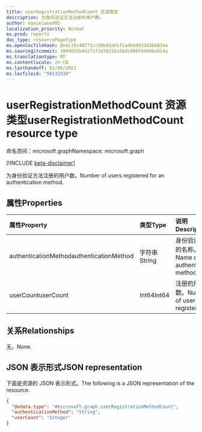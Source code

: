 ```yaml
---
title: userRegistrationMethodCount 资源类型
description: 为身份验证方法注册的用户数。
author: danielwood95
localization_priority: Normal
ms.prod: reports
doc_type: resourcePageType
ms.openlocfilehash: 8e4c19c48771ccd0bd1dd1f1a4b049334266834a
ms.sourcegitcommit: 1004835b44271f2e50332a1bdc9097d4b06a914a
ms.translationtype: MT
ms.contentlocale: zh-CN
ms.lasthandoff: 02/06/2021
ms.locfileid: "50132930"
---
```

# <a name="userregistrationmethodcount-resource-type"></a><span data-ttu-id="7073f-103">userRegistrationMethodCount 资源类型</span><span class="sxs-lookup"><span data-stu-id="7073f-103">userRegistrationMethodCount resource type</span></span>

<span data-ttu-id="7073f-104">命名空间：microsoft.graph</span><span class="sxs-lookup"><span data-stu-id="7073f-104">Namespace: microsoft.graph</span></span>

[!INCLUDE [beta-disclaimer](../../includes/beta-disclaimer.md)]

<span data-ttu-id="7073f-105">为身份验证方法注册的用户数。</span><span class="sxs-lookup"><span data-stu-id="7073f-105">Number of users registered for an authentication method.</span></span>

## <a name="properties"></a><span data-ttu-id="7073f-106">属性</span><span class="sxs-lookup"><span data-stu-id="7073f-106">Properties</span></span>
|<span data-ttu-id="7073f-107">属性</span><span class="sxs-lookup"><span data-stu-id="7073f-107">Property</span></span>|<span data-ttu-id="7073f-108">类型</span><span class="sxs-lookup"><span data-stu-id="7073f-108">Type</span></span>|<span data-ttu-id="7073f-109">说明</span><span class="sxs-lookup"><span data-stu-id="7073f-109">Description</span></span>|
|:---|:---|:---|
|<span data-ttu-id="7073f-110">authenticationMethod</span><span class="sxs-lookup"><span data-stu-id="7073f-110">authenticationMethod</span></span>|<span data-ttu-id="7073f-111">字符串</span><span class="sxs-lookup"><span data-stu-id="7073f-111">String</span></span>|<span data-ttu-id="7073f-112">身份验证方法的名称。</span><span class="sxs-lookup"><span data-stu-id="7073f-112">Name of authentication method.</span></span>|
|<span data-ttu-id="7073f-113">userCount</span><span class="sxs-lookup"><span data-stu-id="7073f-113">userCount</span></span>|<span data-ttu-id="7073f-114">Int64</span><span class="sxs-lookup"><span data-stu-id="7073f-114">Int64</span></span>|<span data-ttu-id="7073f-115">注册的用户数。</span><span class="sxs-lookup"><span data-stu-id="7073f-115">Number of users registered.</span></span>|

## <a name="relationships"></a><span data-ttu-id="7073f-116">关系</span><span class="sxs-lookup"><span data-stu-id="7073f-116">Relationships</span></span>
<span data-ttu-id="7073f-117">无。</span><span class="sxs-lookup"><span data-stu-id="7073f-117">None.</span></span>

## <a name="json-representation"></a><span data-ttu-id="7073f-118">JSON 表示形式</span><span class="sxs-lookup"><span data-stu-id="7073f-118">JSON representation</span></span>
<span data-ttu-id="7073f-119">下面是资源的 JSON 表示形式。</span><span class="sxs-lookup"><span data-stu-id="7073f-119">The following is a JSON representation of the resource.</span></span>
<!-- {
  "blockType": "resource",
  "@odata.type": "microsoft.graph.userRegistrationMethodCount"
}
-->
``` json
{
  "@odata.type": "#microsoft.graph.userRegistrationMethodCount",
  "authenticationMethod": "String",
  "userCount": "Integer"
}
```

